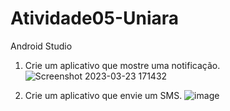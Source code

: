 # Atividade05-Uniara
Android Studio
1) Crie um aplicativo que mostre uma notificação.
![Screenshot 2023-03-23 171432](https://user-images.githubusercontent.com/53456180/227341903-678bec2b-3381-4d55-861c-bf2915996504.png)

2) Crie um aplicativo que envie um SMS.
![image](https://user-images.githubusercontent.com/53456180/227348840-d31fa3e7-4a0d-4a15-b253-bae89bd50586.png)

